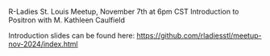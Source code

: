 R-Ladies St. Louis Meetup, November 7th at 6pm CST
Introduction to Positron with M. Kathleen Caulfield

Introduction slides can be found here: https://github.com/rladiesstl/meetup-nov-2024/index.html
